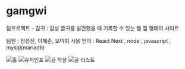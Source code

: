 # gamgwi

팀프로젝트 - 감귀
: 감성 글귀를 발견했을 때 기록할 수 있는 웹 앱 형태의 사이트

팀원 : 정성진, 이혜준, 오미희
사용 언어 : React Next , node , javascript , mysql(mariadb)


![홈](https://user-images.githubusercontent.com/82620612/129842386-37815125-f1bb-4d87-abf3-38b01305538d.PNG)
![유저인포](https://user-images.githubusercontent.com/82620612/129842405-8890101e-9b7f-4794-b705-8667cc460953.PNG)
![글 작성](https://user-images.githubusercontent.com/82620612/129842409-22fab388-994f-403c-abd6-c476b0acc17b.PNG)
![글 리스트](https://user-images.githubusercontent.com/82620612/129842416-35853e93-afc0-4b87-8b30-b0a4f69ea082.PNG)


